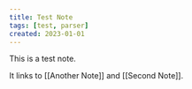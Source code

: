 ```yaml
---
title: Test Note
tags: [test, parser]
created: 2023-01-01
---
```


This is a test note.

It links to [[Another Note]] and [[Second Note]].
